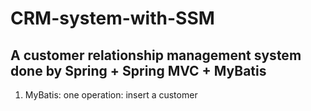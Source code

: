 # CRM-system-with-SSM
## A customer relationship management system done by Spring + Spring MVC + MyBatis

1. MyBatis: one operation: insert a customer